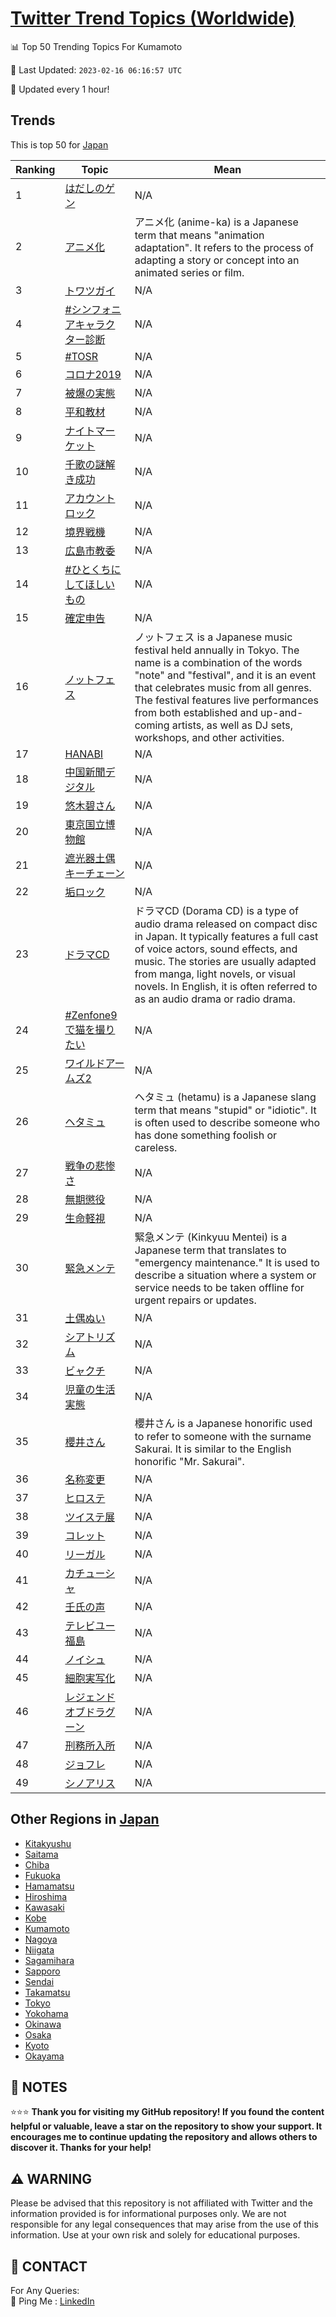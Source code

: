 [Twitter Trend Topics (Worldwide)](https://github.com/ErcinDedeoglu/Twitter-Trend-Topics)
==========


📊 Top 50 Trending Topics For Kumamoto

📆 Last Updated: `2023-02-16 06:16:57 UTC`

🔧 Updated every 1 hour!


## Trends

This is top 50 for [Japan](</Japan>)

| Ranking | Topic | Mean |
| ------- | ------------ | ------------ |
| 1 | [はだしのゲン](http://twitter.com/search?q=%e3%81%af%e3%81%a0%e3%81%97%e3%81%ae%e3%82%b2%e3%83%b3) | N/A |
| 2 | [アニメ化](http://twitter.com/search?q=%e3%82%a2%e3%83%8b%e3%83%a1%e5%8c%96) | アニメ化 (anime-ka) is a Japanese term that means "animation adaptation". It refers to the process of adapting a story or concept into an animated series or film. |
| 3 | [トワツガイ](http://twitter.com/search?q=%e3%83%88%e3%83%af%e3%83%84%e3%82%ac%e3%82%a4) | N/A |
| 4 | [#シンフォニアキャラクター診断](http://twitter.com/search?q=%23%e3%82%b7%e3%83%b3%e3%83%95%e3%82%a9%e3%83%8b%e3%82%a2%e3%82%ad%e3%83%a3%e3%83%a9%e3%82%af%e3%82%bf%e3%83%bc%e8%a8%ba%e6%96%ad) | N/A |
| 5 | [#TOSR](http://twitter.com/search?q=%23TOSR) | N/A |
| 6 | [コロナ2019](http://twitter.com/search?q=%e3%82%b3%e3%83%ad%e3%83%8a2019) | N/A |
| 7 | [被爆の実態](http://twitter.com/search?q=%e8%a2%ab%e7%88%86%e3%81%ae%e5%ae%9f%e6%85%8b) | N/A |
| 8 | [平和教材](http://twitter.com/search?q=%e5%b9%b3%e5%92%8c%e6%95%99%e6%9d%90) | N/A |
| 9 | [ナイトマーケット](http://twitter.com/search?q=%e3%83%8a%e3%82%a4%e3%83%88%e3%83%9e%e3%83%bc%e3%82%b1%e3%83%83%e3%83%88) | N/A |
| 10 | [千歌の謎解き成功](http://twitter.com/search?q=%e5%8d%83%e6%ad%8c%e3%81%ae%e8%ac%8e%e8%a7%a3%e3%81%8d%e6%88%90%e5%8a%9f) | N/A |
| 11 | [アカウントロック](http://twitter.com/search?q=%e3%82%a2%e3%82%ab%e3%82%a6%e3%83%b3%e3%83%88%e3%83%ad%e3%83%83%e3%82%af) | N/A |
| 12 | [境界戦機](http://twitter.com/search?q=%e5%a2%83%e7%95%8c%e6%88%a6%e6%a9%9f) | N/A |
| 13 | [広島市教委](http://twitter.com/search?q=%e5%ba%83%e5%b3%b6%e5%b8%82%e6%95%99%e5%a7%94) | N/A |
| 14 | [#ひとくちにしてほしいもの](http://twitter.com/search?q=%23%e3%81%b2%e3%81%a8%e3%81%8f%e3%81%a1%e3%81%ab%e3%81%97%e3%81%a6%e3%81%bb%e3%81%97%e3%81%84%e3%82%82%e3%81%ae) | N/A |
| 15 | [確定申告](http://twitter.com/search?q=%e7%a2%ba%e5%ae%9a%e7%94%b3%e5%91%8a) | N/A |
| 16 | [ノットフェス](http://twitter.com/search?q=%e3%83%8e%e3%83%83%e3%83%88%e3%83%95%e3%82%a7%e3%82%b9) | ノットフェス is a Japanese music festival held annually in Tokyo. The name is a combination of the words "note" and "festival", and it is an event that celebrates music from all genres. The festival features live performances from both established and up-and-coming artists, as well as DJ sets, workshops, and other activities. |
| 17 | [HANABI](http://twitter.com/search?q=HANABI) | N/A |
| 18 | [中国新聞デジタル](http://twitter.com/search?q=%e4%b8%ad%e5%9b%bd%e6%96%b0%e8%81%9e%e3%83%87%e3%82%b8%e3%82%bf%e3%83%ab) | N/A |
| 19 | [悠木碧さん](http://twitter.com/search?q=%e6%82%a0%e6%9c%a8%e7%a2%a7%e3%81%95%e3%82%93) | N/A |
| 20 | [東京国立博物館](http://twitter.com/search?q=%e6%9d%b1%e4%ba%ac%e5%9b%bd%e7%ab%8b%e5%8d%9a%e7%89%a9%e9%a4%a8) | N/A |
| 21 | [遮光器土偶キーチェーン](http://twitter.com/search?q=%e9%81%ae%e5%85%89%e5%99%a8%e5%9c%9f%e5%81%b6%e3%82%ad%e3%83%bc%e3%83%81%e3%82%a7%e3%83%bc%e3%83%b3) | N/A |
| 22 | [垢ロック](http://twitter.com/search?q=%e5%9e%a2%e3%83%ad%e3%83%83%e3%82%af) | N/A |
| 23 | [ドラマCD](http://twitter.com/search?q=%e3%83%89%e3%83%a9%e3%83%9eCD) | ドラマCD (Dorama CD) is a type of audio drama released on compact disc in Japan. It typically features a full cast of voice actors, sound effects, and music. The stories are usually adapted from manga, light novels, or visual novels. In English, it is often referred to as an audio drama or radio drama. |
| 24 | [#Zenfone9で猫を撮りたい](http://twitter.com/search?q=%23Zenfone9%e3%81%a7%e7%8c%ab%e3%82%92%e6%92%ae%e3%82%8a%e3%81%9f%e3%81%84) | N/A |
| 25 | [ワイルドアームズ2](http://twitter.com/search?q=%e3%83%af%e3%82%a4%e3%83%ab%e3%83%89%e3%82%a2%e3%83%bc%e3%83%a0%e3%82%ba2) | N/A |
| 26 | [ヘタミュ](http://twitter.com/search?q=%e3%83%98%e3%82%bf%e3%83%9f%e3%83%a5) | ヘタミュ (hetamu) is a Japanese slang term that means "stupid" or "idiotic". It is often used to describe someone who has done something foolish or careless. |
| 27 | [戦争の悲惨さ](http://twitter.com/search?q=%e6%88%a6%e4%ba%89%e3%81%ae%e6%82%b2%e6%83%a8%e3%81%95) | N/A |
| 28 | [無期懲役](http://twitter.com/search?q=%e7%84%a1%e6%9c%9f%e6%87%b2%e5%bd%b9) | N/A |
| 29 | [生命軽視](http://twitter.com/search?q=%e7%94%9f%e5%91%bd%e8%bb%bd%e8%a6%96) | N/A |
| 30 | [緊急メンテ](http://twitter.com/search?q=%e7%b7%8a%e6%80%a5%e3%83%a1%e3%83%b3%e3%83%86) | 緊急メンテ (Kinkyuu Mentei) is a Japanese term that translates to "emergency maintenance." It is used to describe a situation where a system or service needs to be taken offline for urgent repairs or updates. |
| 31 | [土偶ぬい](http://twitter.com/search?q=%e5%9c%9f%e5%81%b6%e3%81%ac%e3%81%84) | N/A |
| 32 | [シアトリズム](http://twitter.com/search?q=%e3%82%b7%e3%82%a2%e3%83%88%e3%83%aa%e3%82%ba%e3%83%a0) | N/A |
| 33 | [ビャクチ](http://twitter.com/search?q=%e3%83%93%e3%83%a3%e3%82%af%e3%83%81) | N/A |
| 34 | [児童の生活実態](http://twitter.com/search?q=%e5%85%90%e7%ab%a5%e3%81%ae%e7%94%9f%e6%b4%bb%e5%ae%9f%e6%85%8b) | N/A |
| 35 | [櫻井さん](http://twitter.com/search?q=%e6%ab%bb%e4%ba%95%e3%81%95%e3%82%93) | 櫻井さん is a Japanese honorific used to refer to someone with the surname Sakurai. It is similar to the English honorific "Mr. Sakurai". |
| 36 | [名称変更](http://twitter.com/search?q=%e5%90%8d%e7%a7%b0%e5%a4%89%e6%9b%b4) | N/A |
| 37 | [ヒロステ](http://twitter.com/search?q=%e3%83%92%e3%83%ad%e3%82%b9%e3%83%86) | N/A |
| 38 | [ツイステ展](http://twitter.com/search?q=%e3%83%84%e3%82%a4%e3%82%b9%e3%83%86%e5%b1%95) | N/A |
| 39 | [コレット](http://twitter.com/search?q=%e3%82%b3%e3%83%ac%e3%83%83%e3%83%88) | N/A |
| 40 | [リーガル](http://twitter.com/search?q=%e3%83%aa%e3%83%bc%e3%82%ac%e3%83%ab) | N/A |
| 41 | [カチューシャ](http://twitter.com/search?q=%e3%82%ab%e3%83%81%e3%83%a5%e3%83%bc%e3%82%b7%e3%83%a3) | N/A |
| 42 | [壬氏の声](http://twitter.com/search?q=%e5%a3%ac%e6%b0%8f%e3%81%ae%e5%a3%b0) | N/A |
| 43 | [テレビユー福島](http://twitter.com/search?q=%e3%83%86%e3%83%ac%e3%83%93%e3%83%a6%e3%83%bc%e7%a6%8f%e5%b3%b6) | N/A |
| 44 | [ノイシュ](http://twitter.com/search?q=%e3%83%8e%e3%82%a4%e3%82%b7%e3%83%a5) | N/A |
| 45 | [細胞実写化](http://twitter.com/search?q=%e7%b4%b0%e8%83%9e%e5%ae%9f%e5%86%99%e5%8c%96) | N/A |
| 46 | [レジェンドオブドラグーン](http://twitter.com/search?q=%e3%83%ac%e3%82%b8%e3%82%a7%e3%83%b3%e3%83%89%e3%82%aa%e3%83%96%e3%83%89%e3%83%a9%e3%82%b0%e3%83%bc%e3%83%b3) | N/A |
| 47 | [刑務所入所](http://twitter.com/search?q=%e5%88%91%e5%8b%99%e6%89%80%e5%85%a5%e6%89%80) | N/A |
| 48 | [ジョフレ](http://twitter.com/search?q=%e3%82%b8%e3%83%a7%e3%83%95%e3%83%ac) | N/A |
| 49 | [シノアリス](http://twitter.com/search?q=%e3%82%b7%e3%83%8e%e3%82%a2%e3%83%aa%e3%82%b9) | N/A |



## Other Regions in [Japan](</Japan>)

* [Kitakyushu](</Japan/Kitakyushu.md>)
* [Saitama](</Japan/Saitama.md>)
* [Chiba](</Japan/Chiba.md>)
* [Fukuoka](</Japan/Fukuoka.md>)
* [Hamamatsu](</Japan/Hamamatsu.md>)
* [Hiroshima](</Japan/Hiroshima.md>)
* [Kawasaki](</Japan/Kawasaki.md>)
* [Kobe](</Japan/Kobe.md>)
* [Kumamoto](</Japan/Kumamoto.md>)
* [Nagoya](</Japan/Nagoya.md>)
* [Niigata](</Japan/Niigata.md>)
* [Sagamihara](</Japan/Sagamihara.md>)
* [Sapporo](</Japan/Sapporo.md>)
* [Sendai](</Japan/Sendai.md>)
* [Takamatsu](</Japan/Takamatsu.md>)
* [Tokyo](</Japan/Tokyo.md>)
* [Yokohama](</Japan/Yokohama.md>)
* [Okinawa](</Japan/Okinawa.md>)
* [Osaka](</Japan/Osaka.md>)
* [Kyoto](</Japan/Kyoto.md>)
* [Okayama](</Japan/Okayama.md>)



## 📝 NOTES

⭐⭐⭐ **Thank you for visiting my GitHub repository! If you found the content helpful or valuable, leave a star on the repository to show your support. It encourages me to continue updating the repository and allows others to discover it. Thanks for your help!**


## ⚠️ WARNING

Please be advised that this repository is not affiliated with Twitter and the information provided is for informational purposes only. We are not responsible for any legal consequences that may arise from the use of this information. Use at your own risk and solely for educational purposes.


## 📨 CONTACT

 For Any Queries:  
            🏓 Ping Me : [LinkedIn](https://www.linkedin.com/in/ercindedeoglu/)
